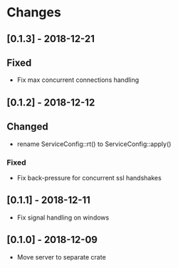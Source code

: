 # Changes

## [0.1.3] - 2018-12-21

## Fixed

* Fix max concurrent connections handling


## [0.1.2] - 2018-12-12

## Changed

* rename ServiceConfig::rt() to ServiceConfig::apply()


### Fixed

* Fix back-pressure for concurrent ssl handshakes


## [0.1.1] - 2018-12-11

* Fix signal handling on windows


## [0.1.0] - 2018-12-09

* Move server to separate crate
